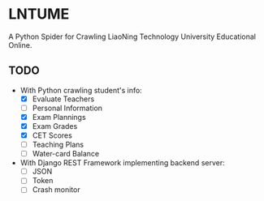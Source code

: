 # LNTUME
A Python Spider for Crawling LiaoNing Technology University Educational Online.

## TODO
- With Python crawling student's info:
    -[x] Evaluate Teachers
    -[ ] Personal Information
    -[x] Exam Plannings
    -[x] Exam Grades
    -[x] CET Scores
    -[ ] Teaching Plans
    -[ ] Water-card Balance
- With Django REST Framework implementing backend server:
    -[ ] JSON
    -[ ] Token
    -[ ] Crash monitor
